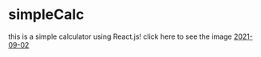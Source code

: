 # simpleCalc
this is a simple calculator using React.js!
click here to see the image
[2021-09-02](https://user-images.githubusercontent.com/89986261/131868014-cafccd3a-68e7-4582-a3c9-6cd66b31be56.png)

